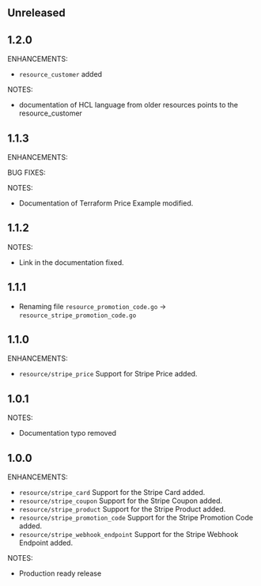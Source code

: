 ## Unreleased

## 1.2.0

ENHANCEMENTS:

* `resource_customer` added

NOTES:

* documentation of HCL language from older resources points to the resource_customer

## 1.1.3

ENHANCEMENTS:

BUG FIXES:

NOTES:

* Documentation of Terraform Price Example modified.

## 1.1.2

NOTES:

* Link in the documentation fixed.

## 1.1.1

* Renaming file `resource_promotion_code.go` -> `resource_stripe_promotion_code.go`

## 1.1.0

ENHANCEMENTS:

* `resource/stripe_price` Support for Stripe Price added.

## 1.0.1

NOTES:

* Documentation typo removed

## 1.0.0

ENHANCEMENTS:

* `resource/stripe_card` Support for the Stripe Card added.
* `resource/stripe_coupon` Support for the Stripe Coupon added.
* `resource/stripe_product` Support for the Stripe Product added.
* `resource/stripe_promotion_code` Support for the Stripe Promotion Code added.
* `resource/stripe_webhook_endpoint` Support for the Stripe Webhook Endpoint added.

NOTES:

* Production ready release
